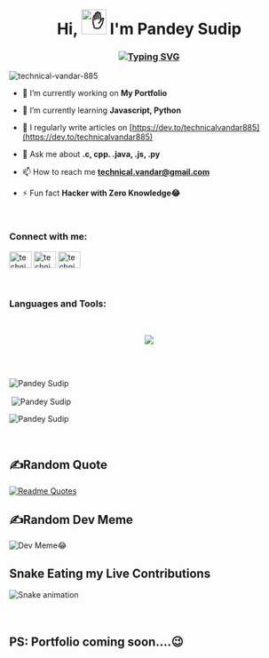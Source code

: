 <h1 align="center">Hi, <img src="https://camo.githubusercontent.com/e8e7b06ecf583bc040eb60e44eb5b8e0ecc5421320a92929ce21522dbc34c891/68747470733a2f2f6d656469612e67697068792e636f6d2f6d656469612f6876524a434c467a6361737252346961377a2f67697068792e676966" height="45" alt="✋"> I'm Pandey Sudip</h1>
<h3 align="center"><a href="https://github.com/pandey-sudip"><img src="https://readme-typing-svg.herokuapp.com?font=Fira+Code&size=16&pause=1000&width=435&lines=A+Passionate+Learner+from+Nepal;Programmer+%7C+Developer+%7C+Youtuber+%7C+Designer+%7C+FreelancerDesigner+%7C+" alt="Typing SVG" /></a></h3>



<p align="left"> <img src="https://komarev.com/ghpvc/?username=technical-vandar-885&label=Profile%20views&color=0e75b6&style=flat" alt="technical-vandar-885" /> </p>

- 🔭 I’m currently working on **My Portfolio**

- 🌱 I’m currently learning **Javascript, Python**

- 📝 I regularly write articles on [https://dev.to/technicalvandar885](https://dev.to/technicalvandar885)

- 💬 Ask me about **.c, cpp. .java, .js, .py**

- 📫 How to reach me **technical.vandar@gmail.com**

- ⚡ Fun fact **Hacker with Zero Knowledge😂**
<br>
<h3 align="left">Connect with me:</h3>
<p align="left">
<a href="https://dev.to/technicalvandar885" target="blank"><img align="center" src="https://raw.githubusercontent.com/rahuldkjain/github-profile-readme-generator/master/src/images/icons/Social/devto.svg" alt="technicalvandar885" height="30" width="40" /></a>
<a href="https://fb.com/technicalvandar" target="blank"><img align="center" src="https://raw.githubusercontent.com/rahuldkjain/github-profile-readme-generator/master/src/images/icons/Social/facebook.svg" alt="technicalvandar" height="30" width="40" /></a>
<a href="https://www.youtube.com/c/technicalvandar" target="blank"><img align="center" src="https://raw.githubusercontent.com/rahuldkjain/github-profile-readme-generator/master/src/images/icons/Social/youtube.svg" alt="technicalvandar" height="30" width="40" /></a>
</p>
<br>
<h3 align="left">Languages and Tools:</h3><br>
<p align="center"><img align="center" src="https://skillicons.dev/icons?i=c,cpp,java,python,javascript,php,mysql,html,css,wordpress,bootstrap,figma,photoshop,illustrator">
</p>
<br>
<br>
<p><img align="left" src="https://github-readme-stats.vercel.app/api/top-langs?username=pandey-sudip&show_icons=true&locale=en&layout=compact" alt="Pandey Sudip" /></p>
<br>
<p>&nbsp;<img align="center" src="https://github-readme-stats.vercel.app/api?username=pandey-sudip&theme=radical&show_icons=true" alt="Pandey Sudip" /></p>

<p><img align="center" src="https://github-readme-streak-stats.herokuapp.com/?user=pandey-sudip&" alt="Pandey Sudip" /></p>
<br>

## ✍Random Quote
[![Readme Quotes](https://quotes-github-readme.vercel.app/api?type=horizontal&theme=dark)](https://github.com/piyushsuthar/github-readme-quotes)
<br>

## ✍Random Dev Meme
<img src="https://random-memer.herokuapp.com/" alt="Dev Meme😂">

## Snake Eating my Live Contributions
![Snake animation](https://github.com/pandey-sudip/pandey-sudip/blob/output/github-contribution-grid-snake.svg)
<br><br><br>
<h2>PS: Portfolio coming soon....😉</h2>
